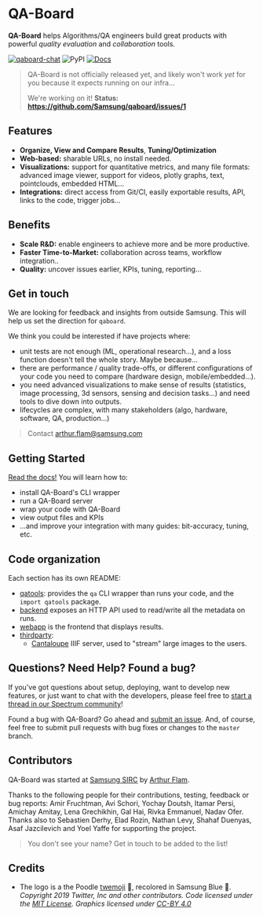 # QA-Board
**QA-Board** helps Algorithms/QA engineers build great products with powerful *quality evaluation* and *collaboration* tools.

[![qaboard-chat](https://img.shields.io/badge/chat-spectrum-brightgreen)](https://spectrum.chat/qaboard)
![PyPI](https://img.shields.io/pypi/v/qaboard)
[![Docs](https://img.shields.io/badge/docs-master-steelblue.svg?style=flat-square)](https://samsung.github.io/qaboard)

> QA-Board is not officially released yet, and likely won't work *yet* for you because it expects running on our infra...
>
> We're working on it! **Status: https://github.com/Samsung/qaboard/issues/1**

## Features
- **Organize, View and Compare Results**, **Tuning/Optimization**
- **Web-based:** sharable URLs, no install needed.
- **Visualizations:** support for quantitative metrics, and many file formats: advanced image viewer, support for videos, plotly graphs, text, pointclouds, embedded HTML...
- **Integrations:** direct access from Git/CI, easily exportable results, API, links to the code, trigger jobs...

## Benefits
- **Scale R&D:** enable engineers to achieve more and be more productive.
- **Faster Time-to-Market:** collaboration across teams, workflow integration..
- **Quality:** uncover issues earlier, KPIs, tuning, reporting...


## Get in touch
We are looking for feedback and insights from outside Samsung. This will help us set the direction for `qaboard`.

We think you could be interested if have projects where:
- unit tests are not enough (ML, operational research...), and a loss function doesn't tell the whole story. Maybe because...
- there are performance / quality trade-offs, or different configurations of your code you need to compare (hardware design, mobile/embedded...).
- you need advanced visualizations to make sense of results (statistics, image processing, 3d sensors, sensing and decision tasks...) and need tools to dive down into outputs.
- lifecycles are complex, with many stakeholders (algo, hardware, software, QA, production...)

> Contact arthur.flam@samsung.com

## Getting Started
[Read the docs!](https://samsung.github.io/qaboard/docs/installation) You will learn how to:
- install QA-Board's CLI wrapper
- run a QA-Board server
- wrap your code with QA-Board
- view output files and KPIs
- ...and improve your integration with many guides: bit-accuracy, tuning, etc.

## Code organization
Each section has its own README:
- [qatools](qatools): provides the `qa` CLI wrapper than runs your code, and the `import qatools` package.
- [backend](backend/) exposes an HTTP API used to read/write all the metadata on runs.
- [webapp](webapp/) is the frontend that displays results.
- [thirdparty](thirdparty/):
  * [Cantaloupe](https://medusa-project.github.io/cantaloupe/) IIIF server, used to "stream" large images to the users.


## Questions? Need Help? Found a bug?
If you've got questions about setup, deploying, want to develop new features, or just want to chat with the developers, please feel free to [start a thread in our Spectrum community](https://spectrum.chat/qaboard)!

Found a bug with QA-Board? Go ahead and [submit an issue](https://github.com/Samsung/qaboard/issues). And, of course, feel free to submit pull requests with bug fixes or changes to the `master` branch.

## Contributors
QA-Board was started at [Samsung SIRC](https://www.linkedin.com/company/samsung-israel-r-d-center-sirc/) by [Arthur Flam](https://shapescience.xyz).

Thanks to the following people for their contributions, testing, feedback or bug reports: Amir Fruchtman, Avi Schori, Yochay Doutsh, Itamar Persi, Amichay Amitay, Lena Grechikhin, Gal Hai, Rivka Emmanuel, Nadav Ofer. Thanks also to Sebastien Derhy, Elad Rozin, Nathan Levy, Shahaf Duenyas, Asaf Jazcilevich and Yoel Yaffe for supporting the project.

> You don't see your name? Get in touch to be added to the list!

## Credits
- The logo is a the Poodle [twemoji](https://twemoji.twitter.com/) 🐩, recolored in Samsung Blue 🔵. *Copyright 2019 Twitter, Inc and other contributors. Code licensed under the [MIT License](http://opensource.org/licenses/MIT). Graphics licensed under [CC-BY 4.0](https://creativecommons.org/licenses/by/4.0/)*
